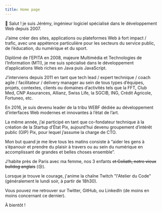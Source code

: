 ```yaml
---
title: Home page
---
```

👋 Salut ! je suis Jérémy, ingénieur logiciel spécialisé dans le développement Web depuis 2007.

J’aime créer des sites, applications ou plateformes Web à fort impact / trafic, avec une appétence particulière pour les secteurs du service public, de l’éducation, du numérique et du sport.

Diplômé de l’EPITA en 2008, majeure Multimédia et Technologies de l’Information (MTI), je me suis spécialisé dans le développement d’applications Web riches en Java puis JavaScript.

J’interviens depuis 2011 en tant que tech lead / expert technique / coach agile / facilitateur / delivery manager au sein de tous types d’équipes, projets, contextes, clients ou domaines d’activités tels que la FFT, Club Med, CNP Assurances, Allianz, Swiss Life, la SGCIB, ING, Crédit Agricole, Fortuneo, etc.

En 2016, je suis devenu leader de la tribu WEBF dédiée au développement d’interfaces Web modernes et innovantes à l’état de l’art.

La même année, j’ai participé en tant que co-fondateur technique à la création de la Startup d’État Pix, aujourd’hui devenu groupement d’intérêt public (GIP) Pix, pour lequel j’assume la charge de CTO.

Mon but quand je me lève tous les matins consiste à “aider les gens à s’épanouir et prendre du plaisir à travers ou au sein du numérique en accomplissant de grandes et belles choses ensemble”.

J’habite près de Paris avec ma femme, nos 3 enfants ~~et Goliath, notre vieux bulldog anglais~~ (😢).

Lorsque je trouve le courage, j'anime la chaîne Twitch "l'Atelier du Code" (généralement le lundi soir, à partir de 18h30).

Vous pouvez me retrouver sur Twitter, GitHub, ou LinkedIn (de moins en moins concernant ce dernier).

À bientôt !
